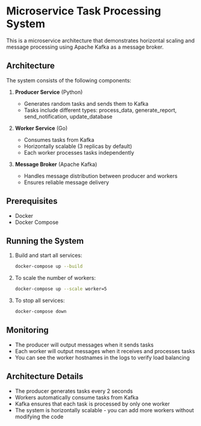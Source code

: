 # Microservice Task Processing System

This is a microservice architecture that demonstrates horizontal scaling and message processing using Apache Kafka as a message broker.

## Architecture

The system consists of the following components:

1. **Producer Service** (Python)
   - Generates random tasks and sends them to Kafka
   - Tasks include different types: process_data, generate_report, send_notification, update_database

2. **Worker Service** (Go)
   - Consumes tasks from Kafka
   - Horizontally scalable (3 replicas by default)
   - Each worker processes tasks independently

3. **Message Broker** (Apache Kafka)
   - Handles message distribution between producer and workers
   - Ensures reliable message delivery

## Prerequisites

- Docker
- Docker Compose

## Running the System

1. Build and start all services:
   ```bash
   docker-compose up --build
   ```

2. To scale the number of workers:
   ```bash
   docker-compose up --scale worker=5
   ```

3. To stop all services:
   ```bash
   docker-compose down
   ```

## Monitoring

- The producer will output messages when it sends tasks
- Each worker will output messages when it receives and processes tasks
- You can see the worker hostnames in the logs to verify load balancing

## Architecture Details

- The producer generates tasks every 2 seconds
- Workers automatically consume tasks from Kafka
- Kafka ensures that each task is processed by only one worker
- The system is horizontally scalable - you can add more workers without modifying the code 